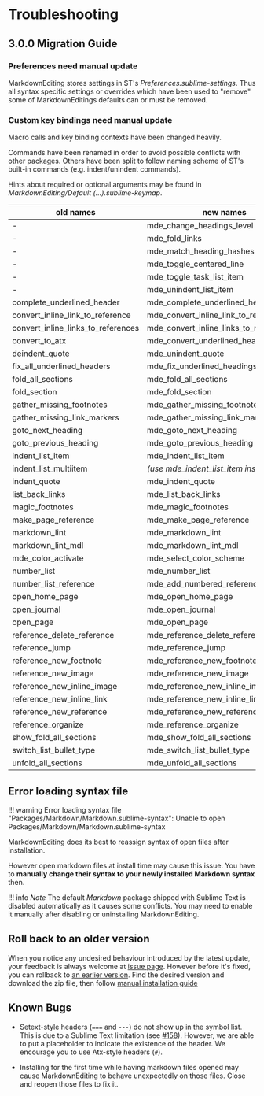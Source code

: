 # Troubleshooting

## 3.0.0 Migration Guide

### Preferences need manual update

MarkdownEditing stores settings in ST's _Preferences.sublime-settings_.
Thus all syntax specific settings or overrides which have been used to "remove" some of MarkdownEditings defaults can or must be removed.

### Custom key bindings need manual update

Macro calls and key binding contexts have been changed heavily.

Commands have been renamed in order to avoid possible conflicts with other packages.
Others have been split to follow naming scheme of ST's built-in commands (e.g. indent/unindent commands).

Hints about required or optional arguments may be found in _MarkdownEditing/Default (...).sublime-keymap_.

| old names                          | new names
|------------------------------------|--------------------------------------
| -                                  | mde_change_headings_level
| -                                  | mde_fold_links
| -                                  | mde_match_heading_hashes
| -                                  | mde_toggle_centered_line
| -                                  | mde_toggle_task_list_item
| -                                  | mde_unindent_list_item
| complete_underlined_header         | mde_complete_underlined_headings
| convert_inline_link_to_reference   | mde_convert_inline_link_to_reference
| convert_inline_links_to_references | mde_convert_inline_links_to_references
| convert_to_atx                     | mde_convert_underlined_headings_to_atx
| deindent_quote                     | mde_unindent_quote
| fix_all_underlined_headers         | mde_fix_underlined_headings
| fold_all_sections                  | mde_fold_all_sections
| fold_section                       | mde_fold_section
| gather_missing_footnotes           | mde_gather_missing_footnotes
| gather_missing_link_markers        | mde_gather_missing_link_markers
| goto_next_heading                  | mde_goto_next_heading
| goto_previous_heading              | mde_goto_previous_heading
| indent_list_item                   | mde_indent_list_item
| indent_list_multiitem              | _(use mde_indent_list_item instead)_
| indent_quote                       | mde_indent_quote
| list_back_links                    | mde_list_back_links
| magic_footnotes                    | mde_magic_footnotes
| make_page_reference                | mde_make_page_reference
| markdown_lint                      | mde_markdown_lint
| markdown_lint_mdl                  | mde_markdown_lint_mdl
| mde_color_activate                 | mde_select_color_scheme
| number_list                        | mde_number_list
| number_list_reference              | mde_add_numbered_reference_definition
| open_home_page                     | mde_open_home_page
| open_journal                       | mde_open_journal
| open_page                          | mde_open_page
| reference_delete_reference         | mde_reference_delete_reference
| reference_jump                     | mde_reference_jump
| reference_new_footnote             | mde_reference_new_footnote
| reference_new_image                | mde_reference_new_image
| reference_new_inline_image         | mde_reference_new_inline_image
| reference_new_inline_link          | mde_reference_new_inline_link
| reference_new_reference            | mde_reference_new_reference
| reference_organize                 | mde_reference_organize
| show_fold_all_sections             | mde_show_fold_all_sections
| switch_list_bullet_type            | mde_switch_list_bullet_type
| unfold_all_sections                | mde_unfold_all_sections

## Error loading syntax file

!!! warning
    Error loading syntax file "Packages/Markdown/Markdown.sublime-syntax": Unable to open Packages/Markdown/Markdown.sublime-syntax

MarkdownEditing does its best to reassign syntax of open files after installation.

However open markdown files at install time may cause this issue. You have to **manually change their syntax to your newly installed Markdown syntax** then.

!!! info _Note_
    The default _Markdown_ package shipped with Sublime Text is disabled automatically as it causes some conflicts. You may need to enable it manually after disabling or uninstalling MarkdownEditing.

## Roll back to an older version

When you notice any undesired behaviour introduced by the latest update, your feedback is always welcome at [issue page][mdeissues]. However before it's fixed, you can rollback to [an earlier version][mdereleases]. Find the desired version and download the zip file, then follow [manual installation guide](#manual-installation)

## Known Bugs

* Setext-style headers (`===` and `---`) do not show up in the symbol list. This is due to a Sublime Text limitation (see [#158][]). However, we are able to put a placeholder to indicate the existence of the header. We encourage you to use Atx-style headers (`#`).

* Installing for the first time while having markdown files opened may cause MarkdownEditing to behave unexpectedly on those files. Close and reopen those files to fix it.

[#158]: https://github.com/SublimeText-Markdown/MarkdownEditing/issues/158
[mdereleases]: https://github.com/SublimeText-Markdown/MarkdownEditing/releases
[mdeissues]: https://github.com/SublimeText-Markdown/MarkdownEditing/issues
